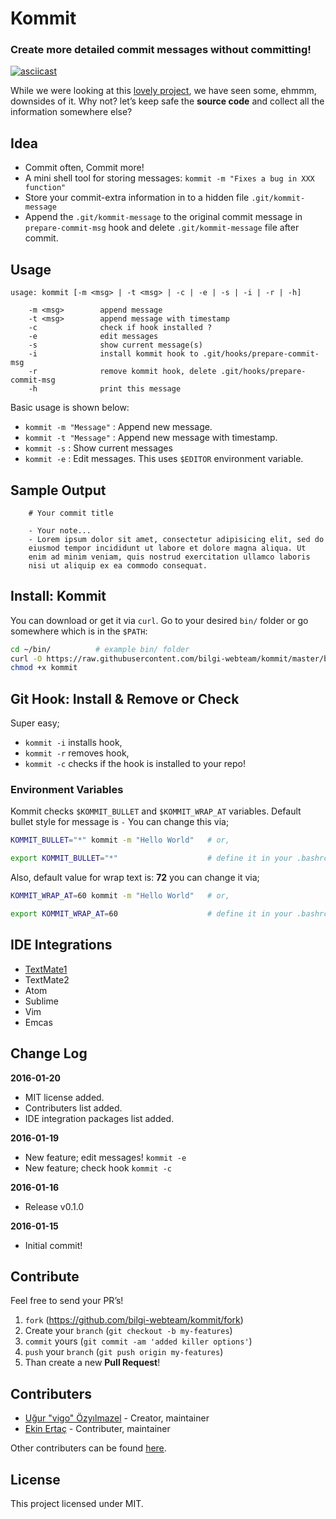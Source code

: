 # Kommit

### Create more detailed commit messages without committing!

[![asciicast](https://asciinema.org/a/34075.png)](https://asciinema.org/a/34075)

While we were looking at this [lovely project][01], we have seen
some, ehmmm, downsides of it. Why not? let’s keep safe the **source code**
and collect all the information somewhere else?


## Idea

* Commit often, Commit more!
* A mini shell tool for storing messages: `kommit -m "Fixes a bug in XXX function"`
* Store your commit-extra information in to a hidden file `.git/kommit-message`
* Append the `.git/kommit-message` to the original commit message in
`prepare-commit-msg` hook and delete `.git/kommit-message` file after commit.


## Usage

    usage: kommit [-m <msg> | -t <msg> | -c | -e | -s | -i | -r | -h]

        -m <msg>        append message
        -t <msg>        append message with timestamp
        -c              check if hook installed ?
        -e              edit messages
        -s              show current message(s)
        -i              install kommit hook to .git/hooks/prepare-commit-msg
        -r              remove kommit hook, delete .git/hooks/prepare-commit-msg
        -h              print this message

Basic usage is shown below:

* `kommit -m "Message"` : Append new message.
* `kommit -t "Message"` : Append new message with timestamp.
* `kommit -s` : Show current messages
* `kommit -e` : Edit messages. This uses `$EDITOR` environment variable.


## Sample Output

        # Your commit title

        - Your note...
        - Lorem ipsum dolor sit amet, consectetur adipisicing elit, sed do
        eiusmod tempor incididunt ut labore et dolore magna aliqua. Ut
        enim ad minim veniam, quis nostrud exercitation ullamco laboris
        nisi ut aliquip ex ea commodo consequat.


## Install: Kommit

You can download or get it via `curl`. Go to your desired `bin/` folder or
go somewhere which is in the `$PATH`:

```bash
cd ~/bin/          # example bin/ folder
curl -O https://raw.githubusercontent.com/bilgi-webteam/kommit/master/bin/kommit
chmod +x kommit
```


## Git Hook: Install & Remove or Check

Super easy;

* `kommit -i` installs hook,
* `kommit -r` removes hook,
* `kommit -c` checks if the hook is installed to your repo!


### Environment Variables

Kommit checks `$KOMMIT_BULLET` and `$KOMMIT_WRAP_AT` variables. Default
bullet style for message is `-` You can change this via;

```bash
KOMMIT_BULLET="*" kommit -m "Hello World"   # or,

export KOMMIT_BULLET="*"                    # define it in your .bashrc
```

Also, default value for wrap text is: **72** you can change it via;

```bash
KOMMIT_WRAP_AT=60 kommit -m "Hello World"   # or,

export KOMMIT_WRAP_AT=60                    # define it in your .bashrc
```

## IDE Integrations

* [TextMate1][textmate1-bundle]
* TextMate2
* Atom
* Sublime
* Vim
* Emcas


## Change Log

**2016-01-20**

* MIT license added.
* Contributers list added.
* IDE integration packages list added.

**2016-01-19**

* New feature; edit messages! `kommit -e`
* New feature; check hook `kommit -c`

**2016-01-16**

* Release v0.1.0

**2016-01-15**

* Initial commit!

## Contribute

Feel free to send your PR’s!

1. `fork` (https://github.com/bilgi-webteam/kommit/fork)
2. Create your `branch` (`git checkout -b my-features`)
3. `commit` yours (`git commit -am 'added killer options'`)
4. `push` your `branch` (`git push origin my-features`)
5. Than create a new **Pull Request**!


## Contributers

* [Uğur "vigo" Özyılmazel][02] - Creator, maintainer
* [Ekin Ertaç][03] - Contributer, maintainer

Other contributers can be found [here][04].

## License

This project licensed under MIT.


[01]: https://github.com/thebearjew/commit-comments
[02]: https://github.com/vigo
[03]: https://github.com/ekinertac
[04]: https://github.com/bilgi-webteam/kommit/graphs/contributors

[textmate1-bundle]: https://github.com/vigo/textmate1-kommit
